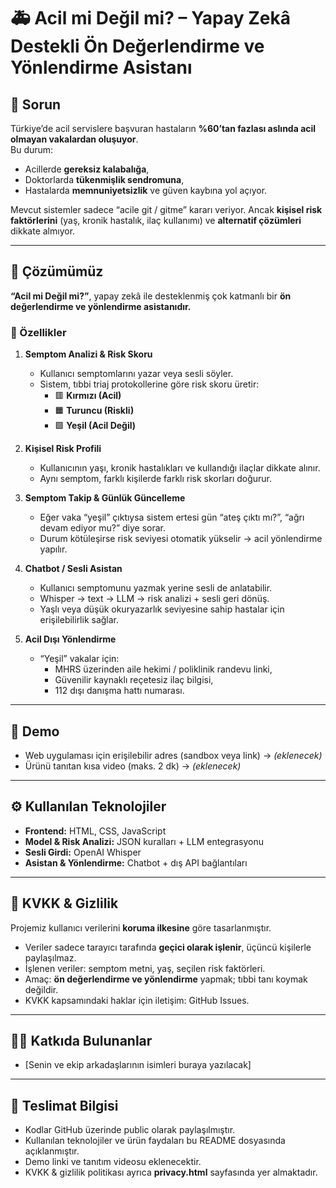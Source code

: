 # 🚑 Acil mi Değil mi? – Yapay Zekâ Destekli Ön Değerlendirme ve Yönlendirme Asistanı  

## 📌 Sorun  
Türkiye’de acil servislere başvuran hastaların **%60’tan fazlası aslında acil olmayan vakalardan oluşuyor**.  
Bu durum:  
- Acillerde **gereksiz kalabalığa**,  
- Doktorlarda **tükenmişlik sendromuna**,  
- Hastalarda **memnuniyetsizlik** ve güven kaybına yol açıyor.  

Mevcut sistemler sadece “acile git / gitme” kararı veriyor. Ancak **kişisel risk faktörlerini** (yaş, kronik hastalık, ilaç kullanımı) ve **alternatif çözümleri** dikkate almıyor.  

---

## 🚀 Çözümümüz  
**“Acil mi Değil mi?”**, yapay zekâ ile desteklenmiş çok katmanlı bir **ön değerlendirme ve yönlendirme asistanıdır.**  

### 🔑 Özellikler  

1. **Semptom Analizi & Risk Skoru**  
   - Kullanıcı semptomlarını yazar veya sesli söyler.  
   - Sistem, tıbbi triaj protokollerine göre risk skoru üretir:  
     - 🟥 **Kırmızı (Acil)**  
     - 🟧 **Turuncu (Riskli)**  
     - 🟩 **Yeşil (Acil Değil)**  

2. **Kişisel Risk Profili**  
   - Kullanıcının yaşı, kronik hastalıkları ve kullandığı ilaçlar dikkate alınır.  
   - Aynı semptom, farklı kişilerde farklı risk skorları doğurur.  

3. **Semptom Takip & Günlük Güncelleme**  
   - Eğer vaka “yeşil” çıktıysa sistem ertesi gün “ateş çıktı mı?”, “ağrı devam ediyor mu?” diye sorar.  
   - Durum kötüleşirse risk seviyesi otomatik yükselir → acil yönlendirme yapılır.  

4. **Chatbot / Sesli Asistan**  
   - Kullanıcı semptomunu yazmak yerine sesli de anlatabilir.  
   - Whisper → text → LLM → risk analizi + sesli geri dönüş.  
   - Yaşlı veya düşük okuryazarlık seviyesine sahip hastalar için erişilebilirlik sağlar.  

5. **Acil Dışı Yönlendirme**  
   - “Yeşil” vakalar için:  
     - MHRS üzerinden aile hekimi / poliklinik randevu linki,  
     - Güvenilir kaynaklı reçetesiz ilaç bilgisi,  
     - 112 dışı danışma hattı numarası.  

---

## 🎥 Demo  
- Web uygulaması için erişilebilir adres (sandbox veya link) → _(eklenecek)_  
- Ürünü tanıtan kısa video (maks. 2 dk) → _(eklenecek)_  

---

## ⚙️ Kullanılan Teknolojiler  
- **Frontend:** HTML, CSS, JavaScript  
- **Model & Risk Analizi:** JSON kuralları + LLM entegrasyonu  
- **Sesli Girdi:** OpenAI Whisper  
- **Asistan & Yönlendirme:** Chatbot + dış API bağlantıları  

---

## 📖 KVKK & Gizlilik  
Projemiz kullanıcı verilerini **koruma ilkesine** göre tasarlanmıştır.  
- Veriler sadece tarayıcı tarafında **geçici olarak işlenir**, üçüncü kişilerle paylaşılmaz.  
- İşlenen veriler: semptom metni, yaş, seçilen risk faktörleri.  
- Amaç: **ön değerlendirme ve yönlendirme** yapmak; tıbbi tanı koymak değildir.  
- KVKK kapsamındaki haklar için iletişim: GitHub Issues.  

---

## 👩‍💻 Katkıda Bulunanlar  
- [Senin ve ekip arkadaşlarının isimleri buraya yazılacak]  

---

## 📅 Teslimat Bilgisi  
- Kodlar GitHub üzerinde public olarak paylaşılmıştır.  
- Kullanılan teknolojiler ve ürün faydaları bu README dosyasında açıklanmıştır.  
- Demo linki ve tanıtım videosu eklenecektir.  
- KVKK & gizlilik politikası ayrıca **privacy.html** sayfasında yer almaktadır.  


